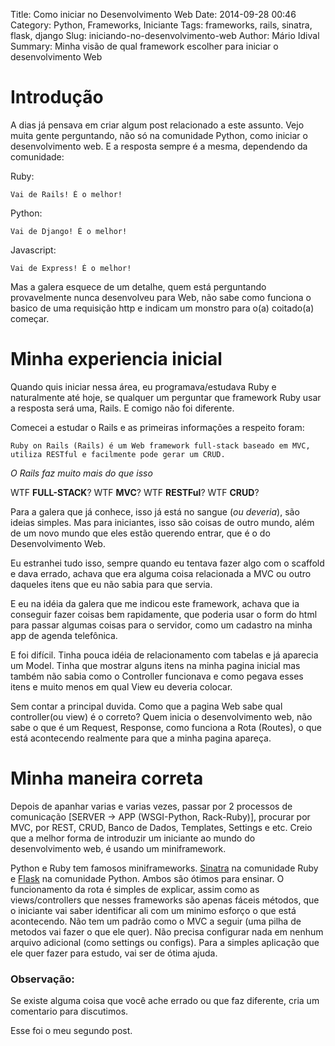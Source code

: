 Title: Como iniciar no Desenvolvimento Web
Date: 2014-09-28 00:46
Category: Python, Frameworks, Iniciante
Tags: frameworks, rails, sinatra, flask, django
Slug: iniciando-no-desenvolvimento-web
Author: Mário Idival
Summary: Minha visão de qual framework escolher para iniciar o
         desenvolvimento Web

# Introdução

A dias já pensava em criar algum post relacionado a este assunto. Vejo
muita gente perguntando, não só na comunidade Python, como iniciar o
desenvolvimento web. E a resposta sempre é a mesma, dependendo da
comunidade:

Ruby:

    Vai de Rails! É o melhor!

Python:

    Vai de Django! É o melhor!

Javascript:

    Vai de Express! É o melhor!

Mas a galera esquece de um detalhe, quem está perguntando provavelmente
nunca desenvolveu para Web, não sabe como funciona o basico de uma requisição http
e indicam um monstro para o(a) coitado(a) começar.

# Minha experiencia inicial

Quando quis iniciar nessa área, eu programava/estudava Ruby e
naturalmente até hoje, se qualquer um perguntar que framework Ruby usar
a resposta será uma, Rails. E comigo não foi diferente.

Comecei a estudar o Rails e as primeiras informações a respeito foram:

    Ruby on Rails (Rails) é um Web framework full-stack baseado em MVC,
    utiliza RESTful e facilmente pode gerar um CRUD.

_O Rails faz muito mais do que isso_


WTF **FULL-STACK**? WTF **MVC**? WTF **RESTFul**? WTF **CRUD**?

Para a galera que já conhece, isso já está no sangue (_ou deveria_),
são ideias simples. Mas para iniciantes, isso são coisas de outro mundo,
além de um novo mundo que eles estão querendo entrar, que é o do Desenvolvimento Web.

Eu estranhei tudo isso, sempre quando eu tentava fazer algo com o
scaffold e dava errado, achava que era alguma coisa relacionada a MVC ou
outro daqueles itens que eu não sabia para que servia.

E eu na idéia da galera que me indicou este framework, achava que ia
conseguir fazer coisas bem rapidamente, que poderia usar o form do html para
passar algumas coisas para o servidor, como um cadastro na minha app de agenda
telefônica.

E foi difícil. Tinha pouca idéia de relacionamento com tabelas e já
aparecia um Model. Tinha que mostrar alguns itens na minha pagina
inicial mas também não sabia como o Controller funcionava e como
pegava esses itens e muito menos em qual View eu deveria colocar.

Sem contar a principal duvida. Como que a pagina Web sabe qual
controller(ou view) é o correto? Quem inicia o desenvolvimento web,
não sabe o que é um Request, Response, como funciona a Rota (Routes),
o que está acontecendo realmente para que a minha pagina apareça.

# Minha maneira correta

Depois de apanhar varias e varias vezes, passar por 2 processos de
comunicação [SERVER -> APP (WSGI-Python, Rack-Ruby)], procurar por MVC,
por REST, CRUD, Banco de Dados, Templates, Settings e etc.
Creio que a melhor forma de introduzir um iniciante ao mundo do
desenvolvimento web, é usando um miniframework.

Python e Ruby tem famosos miniframeworks.
[Sinatra](http://www.sinatrarb.com/) na comunidade Ruby e
[Flask](http://flask.pocoo.org/) na comunidade Python. Ambos são ótimos
para ensinar. O funcionamento da rota é simples de explicar, assim como
as views/controllers que nesses frameworks são apenas fáceis métodos,
que o iniciante vai saber identificar ali com um minimo esforço o que
está acontecendo. Não tem um padrão como o MVC a seguir (uma pilha de
metodos vai fazer o que ele quer). Não precisa configurar nada em nenhum
arquivo adicional (como settings ou configs). Para a simples aplicação
que ele quer fazer para estudo, vai ser de ótima ajuda.

### Observação:
Se existe alguma coisa que você ache errado ou que faz diferente, cria
um comentario para discutimos.


Esse foi o meu segundo post.
